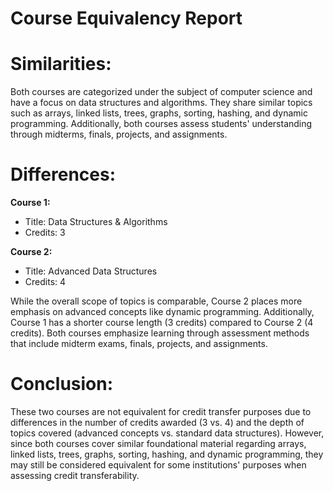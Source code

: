 # Course Equivalency Report

# **Similarities:**

Both courses are categorized under the subject of computer science and have a focus on data structures and algorithms. They share similar topics such as arrays, linked lists, trees, graphs, sorting, hashing, and dynamic programming. Additionally, both courses assess students' understanding through midterms, finals, projects, and assignments.

# **Differences:**

**Course 1:**  
- Title: Data Structures & Algorithms
- Credits: 3

**Course 2:**  
- Title: Advanced Data Structures
- Credits: 4

While the overall scope of topics is comparable, Course 2 places more emphasis on advanced concepts like dynamic programming. Additionally, Course 1 has a shorter course length (3 credits) compared to Course 2 (4 credits). Both courses emphasize learning through assessment methods that include midterm exams, finals, projects, and assignments.

# **Conclusion:**

These two courses are not equivalent for credit transfer purposes due to differences in the number of credits awarded (3 vs. 4) and the depth of topics covered (advanced concepts vs. standard data structures). However, since both courses cover similar foundational material regarding arrays, linked lists, trees, graphs, sorting, hashing, and dynamic programming, they may still be considered equivalent for some institutions' purposes when assessing credit transferability.
